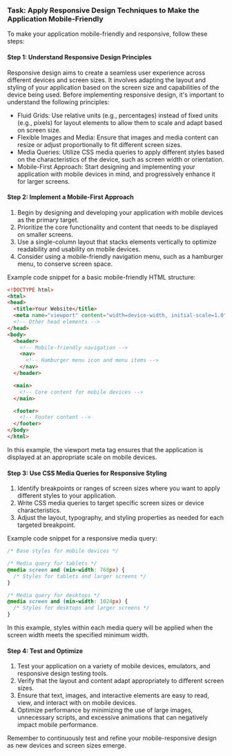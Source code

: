 

### Task: Apply Responsive Design Techniques to Make the Application Mobile-Friendly

To make your application mobile-friendly and responsive, follow these steps:

#### Step 1: Understand Responsive Design Principles

Responsive design aims to create a seamless user experience across different devices and screen sizes. It involves adapting the layout and styling of your application based on the screen size and capabilities of the device being used. Before implementing responsive design, it's important to understand the following principles:

- Fluid Grids: Use relative units (e.g., percentages) instead of fixed units (e.g., pixels) for layout elements to allow them to scale and adapt based on screen size.
- Flexible Images and Media: Ensure that images and media content can resize or adjust proportionally to fit different screen sizes.
- Media Queries: Utilize CSS media queries to apply different styles based on the characteristics of the device, such as screen width or orientation.
- Mobile-First Approach: Start designing and implementing your application with mobile devices in mind, and progressively enhance it for larger screens.

#### Step 2: Implement a Mobile-First Approach

1. Begin by designing and developing your application with mobile devices as the primary target.
2. Prioritize the core functionality and content that needs to be displayed on smaller screens.
3. Use a single-column layout that stacks elements vertically to optimize readability and usability on mobile devices.
4. Consider using a mobile-friendly navigation menu, such as a hamburger menu, to conserve screen space.

Example code snippet for a basic mobile-friendly HTML structure:

```html
<!DOCTYPE html>
<html>
<head>
  <title>Your Website</title>
  <meta name="viewport" content="width=device-width, initial-scale=1.0">
  <!-- Other head elements -->
</head>
<body>
  <header>
    <!-- Mobile-friendly navigation -->
    <nav>
      <!-- Hamburger menu icon and menu items -->
    </nav>
  </header>

  <main>
    <!-- Core content for mobile devices -->
  </main>

  <footer>
    <!-- Footer content -->
  </footer>
</body>
</html>
```

In this example, the viewport meta tag ensures that the application is displayed at an appropriate scale on mobile devices.

#### Step 3: Use CSS Media Queries for Responsive Styling

1. Identify breakpoints or ranges of screen sizes where you want to apply different styles to your application.
2. Write CSS media queries to target specific screen sizes or device characteristics.
3. Adjust the layout, typography, and styling properties as needed for each targeted breakpoint.

Example code snippet for a responsive media query:

```css
/* Base styles for mobile devices */

/* Media query for tablets */
@media screen and (min-width: 768px) {
  /* Styles for tablets and larger screens */
}

/* Media query for desktops */
@media screen and (min-width: 1024px) {
  /* Styles for desktops and larger screens */
}
```

In this example, styles within each media query will be applied when the screen width meets the specified minimum width.

#### Step 4: Test and Optimize

1. Test your application on a variety of mobile devices, emulators, and responsive design testing tools.
2. Verify that the layout and content adapt appropriately to different screen sizes.
3. Ensure that text, images, and interactive elements are easy to read, view, and interact with on mobile devices.
4. Optimize performance by minimizing the use of large images, unnecessary scripts, and excessive animations that can negatively impact mobile performance.

Remember to continuously test and refine your mobile-responsive design as new devices and screen sizes emerge.

